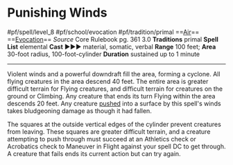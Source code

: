 # Punishing Winds
#pf/spell/level_8 #pf/school/evocation #pf/tradition/primal
==[Air](../../../Traits/Air.md)== ==[Evocation](../../../Traits/Evocation.md)==
*Source* Core Rulebook pg. 361 3.0
**Traditions** primal
**Spell List** elemental
**Cast** ►►► material, somatic, verbal
**Range** 100 feet; **Area** 30-foot radius, 100-foot-cylinder
**Duration** sustained up to 1 minute

---
Violent winds and a powerful downdraft fill the area, forming a cyclone. All flying creatures in the area descend 40 feet. The entire area is greater difficult terrain for Flying creatures, and difficult terrain for creatures on the ground or Climbing. Any creature that ends its turn Flying within the area descends 20 feet. Any creature [pushed](../../../Rules/Forced%20Movement.md) into a surface by this spell's winds takes bludgeoning damage as though it had fallen.

The squares at the outside vertical edges of the cylinder prevent creatures from leaving. These squares are greater difficult terrain, and a creature attempting to push through must succeed at an Athletics check or Acrobatics check to Maneuver in Flight against your spell DC to get through. A creature that fails ends its current action but can try again.